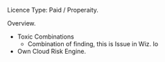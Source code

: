 
Licence Type: Paid / Properaity.


Overview.
-  Toxic Combinations
	- Combination of finding, this is Issue in Wiz. Io
- Own Cloud Risk Engine.